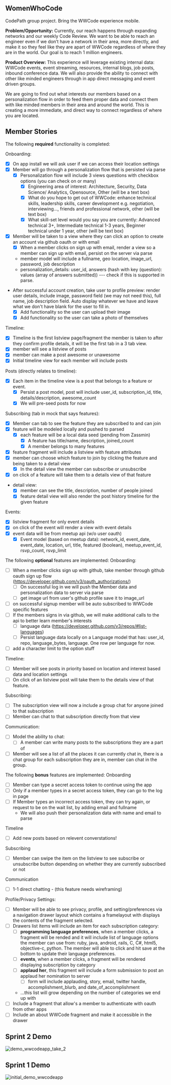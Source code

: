 ## WomenWhoCode
CodePath group project. Bring the WWCode experience mobile. 

**Problem/Opportunity:** Currently, our reach happens through expanding networks 
and our weekly Code Review. We want to be able to reach an engineer even if we 
don’t have a network in their area, more directly, and make it so they feel like 
they are apart of WWCode regardless of where they are in the world. Our goal is 
to reach 1 million engineers.  

**Product Overview:** This experience will leverage existing internal data: 
WWCode events, event streaming, resources, internal blogs, job posts, inbound 
conference data. We will also provide the ability to connect with other like 
minded engineers through in app direct messaging and event driven groups. 

We are going to find out what interests our members based on a personalization 
flow in order to feed them proper data and connect them with like minded members 
in their area and around the world. This is creating a more immediate, and 
direct way to connect regardless of where you are located.

## Member Stories

The following **required** functionality is completed:

Onboarding:
* [X] On app install we will ask user if we can access their location settings
* [X] Member will go through a personalization flow that is persisted via parse
  * [X] Personalization flow will include 3 views questions with checkbox options (you 
  can check on or many)
    * [X] Engineering area of interest: Architecture, Security, Data Science/ 
    Analytics, Opensource, Other (will be a text box)
    * [X] What do you hope to get out of WWCode: enhance technical skills, 
    leadership skills, career development e.g. negotiation, interviewing…, 
    friends and professional network, other (will be text box)
    * [X] What skill-set level would you say you are currently: Advanced 
    technical 3+, Intermediate technical 1-3 years, Beginner technical under 
    1 year, other (will be text box)
* [X] Member will be taken to a view where they can click an option to create 
an account via github oauth or with email
  * [X] When a member clicks on sign up with email, render a view so a member can 
  sign up with email, persist on the server via parse
  * member model will include a fullname, geo location, image_url, password, job description
  * personalization_details: user_id, answers (hash with key (question): values (array of answers submitted)) --- check if this is 
  supported in parse. 
* After successful account creation, take user to profile preview: render user details, 
include image, password field (we may not need this), full name, job description field. Auto display whatever we have and leave what we don't have blank for the user to fill in. 
  * [X] Add functionality so the user can upload their image
  * [X] Add functionality so the user can take a photo of themselves

Timeline:
* [X] Timeline is the first listview page/fragment the member is taken to after
they confirm profile details, it will be the first tab in a 3 tab view.  
* [X] member will see a listview of posts 
* [X] member can make a post awesome or unawesome
* [X] Initial timeline view for each member will include posts 
 
Posts (directly relates to timeline):
* [X] Each item in the timeline view is a post that belongs to a feature or event. 
  * [X] Persist a post model, post will include user_id, subscription_id, 
  title, details/description, awesome_count
  * [X] We will pre-seed posts for now

Subscribing (tab in mock that says features):
* [X] Member can tab to see the feature they are subscribed to and can join
* [X] feature will be modeled locally and pushed to parsed
    * [X] each feature will be a local data seed 
    (pending from Zassmin) 
      * [X] A feature has title/name, description, joined_count
      * [X] A member belongs to many features
* [X] feature fragment will include a listview with feature attributes
* [X] member can choose which feature to join by clicking the 
feature and being taken to a detail view
  * [X] In the detail view the member can subscribe or unsubscribe 
* [X] on click of a feature will take them to a details view of that feature
* detail view: 
  * [X] member can see the title, description, number of people joined
  * [X] feature detail view will also render the post history timeline for the given 
  feature

Events: 
* [X] listview fragment for only event details
* [X] on click of the event will render a view with event details
* [X] event data will be from meetup api (w/o user oauth)
  * [X] Event model (based on meetup data): network_id, event_date, 
        event_date, location, url, title, featured (boolean), meetup_event_id, 
        rsvp_count, rsvp_limit 

The following **optional** features are implemented:
Onboarding:
 * [ ] When a member clicks sign up with github, take member through github 
  oauth sign up flow (https://developer.github.com/v3/oauth_authorizations/)
    * [ ] On successful log in we will push the Member data and personalization
    data to server via parse
    * [ ] get image url from user's github profile save it to image_url
* [ ] on successful signup member will be auto subscribed to WWCode specific features
* [ ] If the members signs in via github, we will make additional calls to the api
to better learn member's interests
  * [ ] language data (https://developer.github.com/v3/repos/#list-languages)
  * [ ] Persist language data locally on a Language model that has: user_id, 
  repo, language_bytes, language. One row per language for now. 
* [ ] add a character limit to the option stuff

Timeline:
* [ ] Member will see posts in priority based on location and interest based data and location settings
* [ ] On click of an listview post will take them to the 
details view of that feature.

Subscribing:
* [ ] The subscription view will now a include a group chat for anyone joined 
to that subscription
* [ ] Member can chat to that subscription directly from that view

Communication:
* [ ] Model the ability to chat:
  * [ ] A member can write many posts to the subscriptions they are a part of
* [ ] Member will see a list of all the places it can currently chat in, there is 
a chat group for each subscription they are in, member can chat in the group.  

The following **bonus** features are implemented:
Onboarding
* [ ] Member can type a secret access token to continue using the app
* [ ] Only if a member types in a secret access token, they can go to the log
in page
* [ ] If Member types an incorrect access token, they can try again, or request to
be on the wait list, by adding email and fullname 
  * We will also push their personalization data with name and email to parse

Timeline
* [ ] Add new posts based on relevent converstations! 

Subscribing
* [ ] Member can swipe the item on the listview to see subscribe or unsubscribe 
button depending on whether they are currently subscribed or not

Communication
* [ ] 1-1 direct chatting - (this feature needs wireframing)

Profile/Privacy Settings:
* [ ] Member will be able to see privacy, profile, and setting/preferences via
a navigation drawer layout which contains a framelayout with displays the 
contents of the fragment selected. 
* [ ] Drawers list items will include an item for each subscription category: 
  * [ ] **programming language preferences**, when a member clicks, a fragment 
  will be rended and it will include list of language options the member can use 
  from: ruby, java, android, rails, C, C#, html5, objective-c, python. The 
  member will able to click and hit save at the bottom to update their language 
  preferences. 
  * [ ] **events**, when a member clicks, a fragment will be rendered 
  displaying subscription by category
  * [ ] **applaud her**, this fragment will include a form submission to post
  an applaud her nomination to server
    * [ ] form will include applauding, story, email, twitter handle,
    accomplishment_blurb, and date_of_accomplishment 
  * ...this list will grow depending on the number of categories we end up with 
* [ ] Include a fragment that allow's a member to authenticate with oauth from
other apps
* [ ] Include an about WWCode fragment and make it accessible in the drawer

## Sprint 2 Demo

![demo_wwcodeapp_take_2](https://cloud.githubusercontent.com/assets/1654151/10802450/2e76131e-7d7a-11e5-874b-0f0e12257d64.gif)

## Sprint 1 Demo

![initial_demo_wwcodeapp](https://cloud.githubusercontent.com/assets/1654151/10651944/6a353ef2-7807-11e5-9df1-dd3fd254c2e6.gif)
